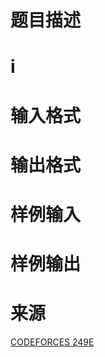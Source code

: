 

# 题目描述



# i



# 输入格式



# 输出格式



# 样例输入



# 样例输出



# 来源


<p>
<a href="http://codeforces.com/problemset/problem/249/E" target="_blank">CODEFORCES 249E</a> 
</p>
